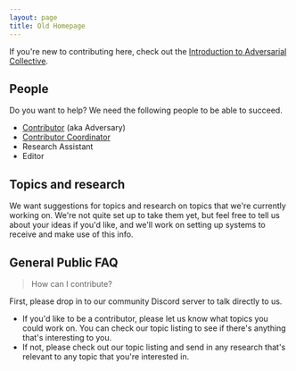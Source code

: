 ```yaml
---
layout: page
title: Old Homepage
---
```


If you're new to contributing here, check out the [Introduction to Adversarial Collective](/info/Introduction-to-Adversarial-Collective.md).

## People

Do you want to help? We need the following people to be able to succeed.

* [Contributor](/info/Contributor.md) (aka Adversary)
* [Contributor Coordinator](/info/Contributor-Coordinator.md)
* Research Assistant
* Editor

## Topics and research

We want suggestions for topics and research on topics that we're currently working on. We're not quite set up to take them yet, but feel free to tell us about your ideas if you'd like, and we'll work on setting up systems to receive and make use of this info.

## General Public FAQ

> How can I contribute?

First, please drop in to our community Discord server to talk directly to us.

* If you'd like to be a contributor, please let us know what topics you could work on. You can check our topic listing to see if there's anything that's interesting to you.
* If not, please check out our topic listing and send in any research that's relevant to any topic that you're interested in.

